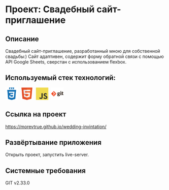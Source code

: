 # Проект: Свадебный сайт-приглашение

## Описание

Свадебный сайт-приглашение, разработанный мною для собственной свадьбы:) Сайт адаптивен, содержит форму обратной связи с помощью API Google Sheets, сверстан с использованием flexbox.

## Используемый стек технологий: 
<div>
  <img src="https://github.com/devicons/devicon/blob/master/icons/css3/css3-plain-wordmark.svg"  title="CSS3" alt="CSS" width="40" height="40"/>&nbsp;
  <img src="https://github.com/devicons/devicon/blob/master/icons/html5/html5-original.svg" title="HTML5" alt="HTML" width="40" height="40"/>&nbsp;
  <img src="https://github.com/devicons/devicon/blob/master/icons/javascript/javascript-original.svg" title="JavaScript" alt="JavaScript" width="40" height="40"/>&nbsp;
  <img src="https://github.com/devicons/devicon/blob/master/icons/git/git-original-wordmark.svg" title="Git" alt="Git" width="40" height="40"/>&nbsp;
</div>

## Ссылка на проект

https://morevtrue.github.io/wedding-invintation/

## Развёртывание приложения

Открыть проект, запустить live-server.

## Системные требования

GIT v2.33.0